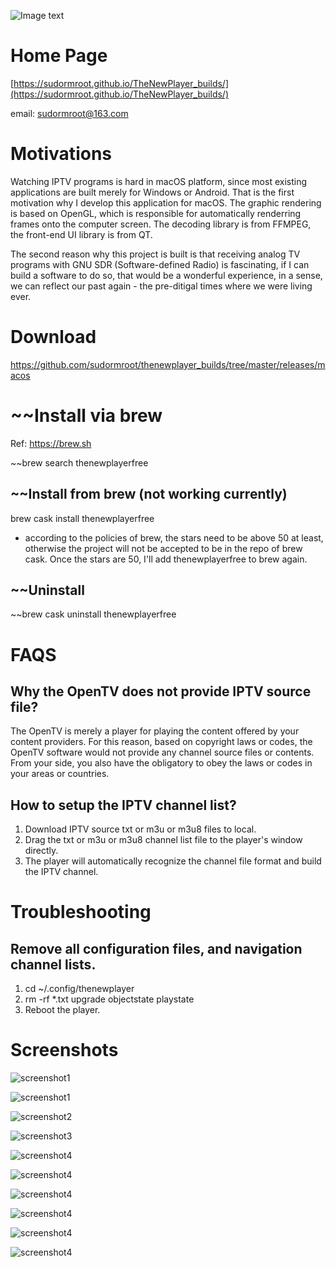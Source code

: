 ![Image text](logo.png)



# Home Page
[https://sudormroot.github.io/TheNewPlayer_builds/](https://sudormroot.github.io/TheNewPlayer_builds/)

email: sudormroot@163.com


# Motivations

Watching IPTV programs is hard in macOS platform, since most existing applications are built merely for Windows or Android. That is the first motivation why I develop this application for macOS. The graphic rendering is based on OpenGL, which is responsible for automatically renderring frames onto the computer screen. The decoding library is from FFMPEG, the front-end UI library is from QT.

The second reason why this project is built is that receiving analog TV programs with GNU SDR (Software-defined Radio) is fascinating, if I can build a software to do so, that would be a wonderful experience, in a sense, we can reflect our past again - the pre-ditigal times where we were living ever.

# Download
https://github.com/sudormroot/thenewplayer_builds/tree/master/releases/macos

# ~~Install via brew

Ref: https://brew.sh

~~brew search thenewplayerfree

## ~~Install from brew (not working currently)
brew cask install thenewplayerfree
* according to the policies of brew, the stars need to be above 50 at least, otherwise the project will not be accepted to be in the repo of brew cask. Once the stars are 50, I'll add thenewplayerfree to brew again.

## ~~Uninstall
~~brew cask uninstall thenewplayerfree

# FAQS
## Why the OpenTV does not provide IPTV source file?
The OpenTV is merely a player for playing the content offered by your content providers. For this reason, based on copyright laws or codes, the OpenTV software would not provide any channel source files or contents. From your side, you also have the obligatory to obey the laws or codes in your areas or countries.


## How to setup the IPTV channel list?
1. Download IPTV source txt or m3u or m3u8 files to local.
2. Drag the txt or m3u or m3u8 channel list file to the player's window directly.
3. The player will automatically recognize the channel file format and build the IPTV channel.


# Troubleshooting

## Remove all configuration files, and navigation channel lists.
1. cd ~/.config/thenewplayer
2. rm -rf \*.txt upgrade objectstate playstate
3. Reboot the player.


# Screenshots

![screenshot1](screenshots/screenshot0.jpg)

![screenshot1](screenshots/screenshot1.jpg)

![screenshot2](screenshots/screenshot2.jpg)

![screenshot3](screenshots/screenshot3.jpg)

![screenshot4](screenshots/screenshot4.jpg)

![screenshot4](screenshots/screenshot5.jpg)

![screenshot4](screenshots/screenshot6.jpg)

![screenshot4](screenshots/screenshot7.jpg)

![screenshot4](screenshots/screenshot8.jpg)

![screenshot4](screenshots/screenshot9.jpg)


